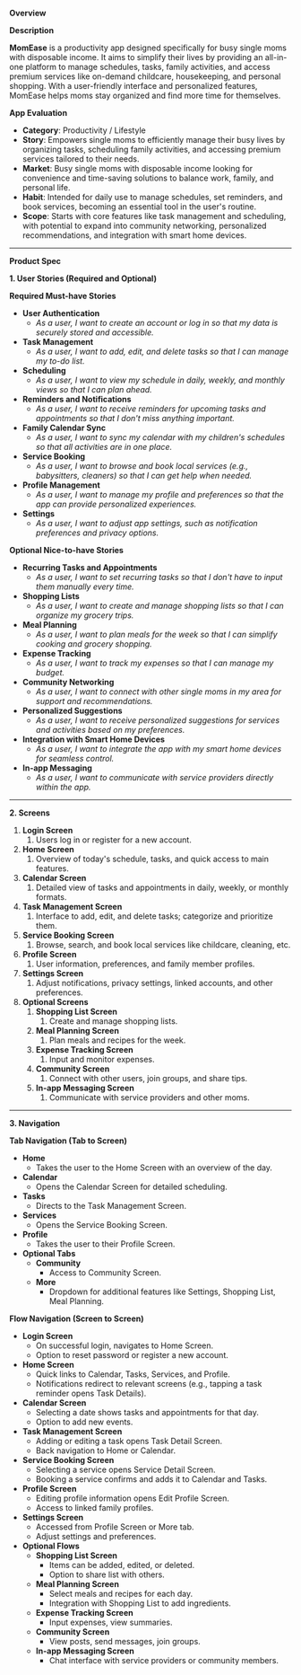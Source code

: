﻿**Overview**

**Description**

**MomEase** is a productivity app designed specifically for busy single moms with disposable income. It aims to simplify their lives by providing an all-in-one platform to manage schedules, tasks, family activities, and access premium services like on-demand childcare, housekeeping, and personal shopping. With a user-friendly interface and personalized features, MomEase helps moms stay organized and find more time for themselves.

**App Evaluation**

- **Category**: Productivity / Lifestyle
- **Story**: Empowers single moms to efficiently manage their busy lives by organizing tasks, scheduling family activities, and accessing premium services tailored to their needs.
- **Market**: Busy single moms with disposable income looking for convenience and time-saving solutions to balance work, family, and personal life.
- **Habit**: Intended for daily use to manage schedules, set reminders, and book services, becoming an essential tool in the user's routine.
- **Scope**: Starts with core features like task management and scheduling, with potential to expand into community networking, personalized recommendations, and integration with smart home devices.
-----
**Product Spec**

**1. User Stories (Required and Optional)**

**Required Must-have Stories**

- **User Authentication**
  - *As a user, I want to create an account or log in so that my data is securely stored and accessible.*
- **Task Management**
  - *As a user, I want to add, edit, and delete tasks so that I can manage my to-do list.*
- **Scheduling**
  - *As a user, I want to view my schedule in daily, weekly, and monthly views so that I can plan ahead.*
- **Reminders and Notifications**
  - *As a user, I want to receive reminders for upcoming tasks and appointments so that I don't miss anything important.*
- **Family Calendar Sync**
  - *As a user, I want to sync my calendar with my children's schedules so that all activities are in one place.*
- **Service Booking**
  - *As a user, I want to browse and book local services (e.g., babysitters, cleaners) so that I can get help when needed.*
- **Profile Management**
  - *As a user, I want to manage my profile and preferences so that the app can provide personalized experiences.*
- **Settings**
  - *As a user, I want to adjust app settings, such as notification preferences and privacy options.*

**Optional Nice-to-have Stories**

- **Recurring Tasks and Appointments**
  - *As a user, I want to set recurring tasks so that I don't have to input them manually every time.*
- **Shopping Lists**
  - *As a user, I want to create and manage shopping lists so that I can organize my grocery trips.*
- **Meal Planning**
  - *As a user, I want to plan meals for the week so that I can simplify cooking and grocery shopping.*
- **Expense Tracking**
  - *As a user, I want to track my expenses so that I can manage my budget.*
- **Community Networking**
  - *As a user, I want to connect with other single moms in my area for support and recommendations.*
- **Personalized Suggestions**
  - *As a user, I want to receive personalized suggestions for services and activities based on my preferences.*
- **Integration with Smart Home Devices**
  - *As a user, I want to integrate the app with my smart home devices for seamless control.*
- **In-app Messaging**
  - *As a user, I want to communicate with service providers directly within the app.*
-----
**2. Screens**

1. **Login Screen**
   1. Users log in or register for a new account.
1. **Home Screen**
   1. Overview of today's schedule, tasks, and quick access to main features.
1. **Calendar Screen**
   1. Detailed view of tasks and appointments in daily, weekly, or monthly formats.
1. **Task Management Screen**
   1. Interface to add, edit, and delete tasks; categorize and prioritize them.
1. **Service Booking Screen**
   1. Browse, search, and book local services like childcare, cleaning, etc.
1. **Profile Screen**
   1. User information, preferences, and family member profiles.
1. **Settings Screen**
   1. Adjust notifications, privacy settings, linked accounts, and other preferences.
1. **Optional Screens**
   1. **Shopping List Screen**
      1. Create and manage shopping lists.
   1. **Meal Planning Screen**
      1. Plan meals and recipes for the week.
   1. **Expense Tracking Screen**
      1. Input and monitor expenses.
   1. **Community Screen**
      1. Connect with other users, join groups, and share tips.
   1. **In-app Messaging Screen**
      1. Communicate with service providers and other moms.
-----
**3. Navigation**

**Tab Navigation (Tab to Screen)**

- **Home**
  - Takes the user to the Home Screen with an overview of the day.
- **Calendar**
  - Opens the Calendar Screen for detailed scheduling.
- **Tasks**
  - Directs to the Task Management Screen.
- **Services**
  - Opens the Service Booking Screen.
- **Profile**
  - Takes the user to their Profile Screen.
- **Optional Tabs**
  - **Community**
    - Access to Community Screen.
  - **More**
    - Dropdown for additional features like Settings, Shopping List, Meal Planning.

**Flow Navigation (Screen to Screen)**

- **Login Screen**
  - On successful login, navigates to Home Screen.
  - Option to reset password or register a new account.
- **Home Screen**
  - Quick links to Calendar, Tasks, Services, and Profile.
  - Notifications redirect to relevant screens (e.g., tapping a task reminder opens Task Details).
- **Calendar Screen**
  - Selecting a date shows tasks and appointments for that day.
  - Option to add new events.
- **Task Management Screen**
  - Adding or editing a task opens Task Detail Screen.
  - Back navigation to Home or Calendar.
- **Service Booking Screen**
  - Selecting a service opens Service Detail Screen.
  - Booking a service confirms and adds it to Calendar and Tasks.
- **Profile Screen**
  - Editing profile information opens Edit Profile Screen.
  - Access to linked family profiles.
- **Settings Screen**
  - Accessed from Profile Screen or More tab.
  - Adjust settings and preferences.
- **Optional Flows**
  - **Shopping List Screen**
    - Items can be added, edited, or deleted.
    - Option to share list with others.
  - **Meal Planning Screen**
    - Select meals and recipes for each day.
    - Integration with Shopping List to add ingredients.
  - **Expense Tracking Screen**
    - Input expenses, view summaries.
  - **Community Screen**
    - View posts, send messages, join groups.
  - **In-app Messaging Screen**
    - Chat interface with service providers or community members.

